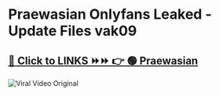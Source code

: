 
 # Praewasian Onlyfans Leaked - Update Files vak09

## <h2><a href="https://clipsfans.com/Praewasian&ref=git">🔗 Click to LINKS ⏩⏩ 👉 🟢 Praewasian </a></h2>

<a href="https://clipsfans.com/Praewasian&ref=git" rel="nofollow" data-target="animated-image.originalLink"><img src="https://i.ibb.co.com/xMMVF88/686577567.gif" alt="Viral Video Original" style="max-width: 100%; display: inline-block;" data-target="animated-image.originalImage"></a>

